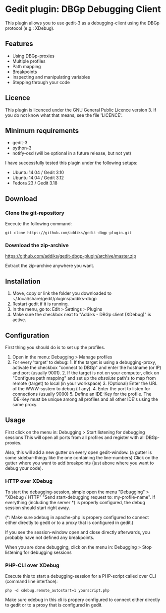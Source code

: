 Gedit plugin: DBGp Debugging Client
===================================

This plugin allows you to use gedit-3 as a debugging-client using the DBGp protocol (e.g.: XDebug).

## Features

 * Using DBGp-proxies
 * Multiple profiles
 * Path mapping
 * Breakpoints
 * Inspecting and manipulating variables
 * Stepping through your code

## Licence

This plugin is licenced under the GNU General Public Licence version 3. 
If you do not know what that means, see the file 'LICENCE'.

## Minimum requirements

 * gedit-3
 * python-3
 * notify-osd (will be optional in a future release, but not yet)

I have successfully tested this plugin under the following setups:
 * Ubuntu 14.04 / Gedit 3.10
 * Ubuntu 14.04 / Gedit 3.12
 * Fedora 23 / Gedit 3.18

## Download

### Clone the git-repository

Execute the following command:

```
git clone https://github.com/addiks/gedit-dbgp-plugin.git
```

### Download the zip-archive

https://github.com/addiks/gedit-dbgp-plugin/archive/master.zip

Extract the zip-archive anywhere you want.

## Installation

1. Move, copy or link the folder you downloaded to ~/.local/share/gedit/plugins/addiks-dbgp
2. Restart gedit if it is running.
3. In the menu, go to: Edit > Settings > Plugins
4. Make sure the checkbox next to "Addiks - DBGp client (XDebug)" is active.

## Configuration

First thing you should do is to set up the profiles.
  1. Open in the menu: Debugging > Manage profiles
  2. For every 'target' to debug:
    1. If the target is using a debugging-proxy, activate the checkbox "connect to DBGp" and enter the hostname (or IP) and port (usually 9001).
    2. If the target is not on your computer, click on "Configure path mapping" and set up the _absolute_ path's to map from remote (target) to local (in your workspace)
    3. (Optional) Enter the URL of the WWW-system to debug (if any).
    4. Enter the port to listen for connections (usually 9000)
    5. Define an IDE-Key for the profile. The IDE-Key must be unique among all profiles and all other IDE's using the same proxy.

## Usage

First click on the menu in: Debugging > Start listening for debugging sessions
This will open all ports from all profiles and register with all DBGp-proxies.

Also, this will add a new gutter on every open gedit-window.
(a gutter is some sidebar-thingy like the one containing the line-numbers) 
Click on the gutter where you want to add breakpoints (just above where you want to debug your code).

### HTTP over XDebug

To start the debugging-session, simple open the menu "Debugging" > "XDebug / HTTP" "Send start-debugging request to: my-profile-name".
If everything (including the server *) is properly configured, the debug session should start right away.

(*: Make sure xdebug in apache-php is propery configured to connect either directly to gedit or to a proxy that is configured in gedit.)

If you see the session-window open and close directly afterwards, you probably have not defined any breakpoints.

When you are done debugging, click on the menu in: Debugging > Stop listening for debugging sessions


### PHP-CLI over XDebug

Execute this to start a debugging-session for a PHP-script called over CLI (command line interface):

```
php -d xdebug.remote_autostart=1 yourscript.php
```

Make sure xdebug in this cli is propery configured to connect either directly to gedit or to a proxy that is configured in gedit.

